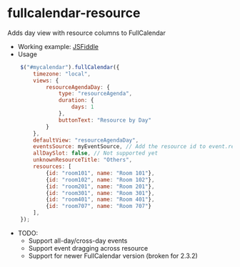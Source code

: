 fullcalendar-resource
=====================
Adds day view with resource columns to FullCalendar

<script async src="//jsfiddle.net/azamshul/k0jgugL9/embed/js,html,css,result/dark/"></script>

* Working example: [JSFiddle](http://jsfiddle.net/azamshul/k0jgugL9/)
* Usage
```javascript
	$("#mycalendar").fullCalendar({
		timezone: "local",
		views: {
			resourceAgendaDay: {
				type: "resourceAgenda",
				duration: {
					days: 1
				},
				buttonText: "Resource by Day"
			}
		},
		defaultView: "resourceAgendaDay",
		eventsSource: myEventSource, // Add the resource id to event.resource as number/string
		allDaySlot: false, // Not supported yet
		unknownResourceTitle: "Others",
		resources: [
			{id: "room101", name: "Room 101"},
			{id: "room102", name: "Room 102"},
			{id: "room201", name: "Room 201"},
			{id: "room301", name: "Room 301"},
			{id: "room401", name: "Room 401"},
			{id: "room707", name: "Room 707"}
		],
	});
```
* TODO:
  * Support all-day/cross-day events
  * Support event dragging across resource
  * Support for newer FullCalendar version (broken for 2.3.2)
